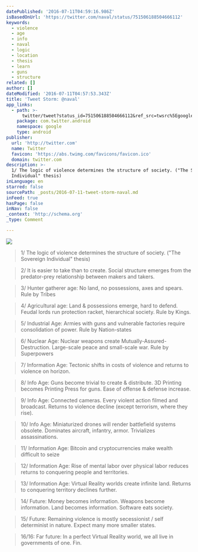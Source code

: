 ```yaml
---
datePublished: '2016-07-11T04:59:16.986Z'
isBasedOnUrl: 'https://twitter.com/naval/status/751506188504666112'
keywords:
  - violence
  - age
  - info
  - naval
  - logic
  - location
  - thesis
  - learn
  - guns
  - structure
related: []
author: []
dateModified: '2016-07-11T04:57:53.343Z'
title: 'Tweet Storm: @naval'
app_links:
  - path: >-
      twitter/tweet?status_id=751506188504666112&ref_src=twsrc%5Egoogle%7Ctwcamp%5Eandroidseo%7Ctwgr%5Estatus%7Ctwterm%5E751506188504666112
    package: com.twitter.android
    namespace: google
    type: android
publisher:
  url: 'http://twitter.com'
  name: Twitter
  favicon: 'https://abs.twimg.com/favicons/favicon.ico'
  domain: twitter.com
description: >-
  1/ The logic of violence determines the structure of society. ("The Sovereign
  Individual" thesis)
inLanguage: en
starred: false
sourcePath: _posts/2016-07-11-tweet-storm-naval.md
inFeed: true
hasPage: false
inNav: false
_context: 'http://schema.org'
_type: Comment

---
```

![](https://imgflo.herokuapp.com/graph/vahj1ThiexotieMo/88dfb9a210b72b8dfd10aeabde651591/croprotate.jpg?cropheight=3019&cropwidth=4547&degrees=0&input=https%3A%2F%2Fthe-grid-user-content.s3-us-west-2.amazonaws.com%2F2da1b98d-3255-491c-9841-ed7091472d6b.jpg&x=0&y=0)

> 1/ The logic of violence determines the structure of society. ("The Sovereign Individual" thesis)

> 2/ It is easier to take than to create. Social structure emerges from the predator-prey relationship between makers and takers.

> 3/ Hunter gatherer age: No land, no possessions, axes and spears. Rule by Tribes

> 4/ Agricultural age: Land & possessions emerge, hard to defend. Feudal lords run protection racket, hierarchical society. Rule by Kings.

> 5/ Industrial Age: Armies with guns and vulnerable factories require consolidation of power. Rule by Nation-states

> 6/ Nuclear Age: Nuclear weapons create Mutually-Assured-Destruction. Large-scale peace and small-scale war. Rule by Superpowers

> 7/ Information Age: Tectonic shifts in costs of violence and returns to violence on horizon.

> 8/ Info Age: Guns become trivial to create & distribute. 3D Printing becomes Printing Press for guns. Ease of offense & defense increase.

> 9/ Info Age: Connected cameras. Every violent action filmed and broadcast. Returns to violence decline (except terrorism, where they rise).

> 10/ Info Age: Miniaturized drones will render battlefield systems obsolete. Dominates aircraft, infantry, armor. Trivializes assassinations.

> 11/ Information Age: Bitcoin and cryptocurrencies make wealth difficult to seize

> 12/ Information Age: Rise of mental labor over physical labor reduces returns to conquering people and territories.

> 13/ Information Age: Virtual Reality worlds create infinite land. Returns to conquering territory declines further.

> 14/ Future: Money becomes information. Weapons become information. Land becomes information. Software eats society.

> 15/ Future: Remaining violence is mostly secessionist / self determinist in nature. Expect many more smaller states.

> 16/16: Far future: In a perfect Virtual Reality world, we all live in governments of one. Fin.